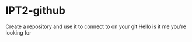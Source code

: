 # IPT2-github
Create a repository and use it to connect to on your git
Hello is it me you're looking for

